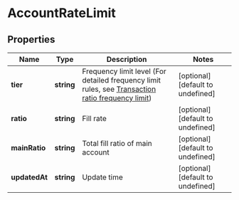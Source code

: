 # AccountRateLimit

## Properties

Name | Type | Description | Notes
------------ | ------------- | ------------- | -------------
**tier** | **string** | Frequency limit level (For detailed frequency limit rules, see [Transaction ratio frequency limit](#rate-limit-based-on-fill-ratio)) | [optional] [default to undefined]
**ratio** | **string** | Fill rate | [optional] [default to undefined]
**mainRatio** | **string** | Total fill ratio of main account | [optional] [default to undefined]
**updatedAt** | **string** | Update time | [optional] [default to undefined]


